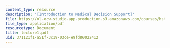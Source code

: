 ```yaml
---
content_type: resource
description: '[Introduction to Medical Decision Support]'
file: https://ol-ocw-studio-app-production.s3.amazonaws.com/courses/hst-951j-medical-decision-support-spring-2003/371121f1a51f3c1903cee9fd86022412_lecture1.pdf
file_type: application/pdf
resourcetype: Document
title: lecture1.pdf
uid: 371121f1-a51f-3c19-03ce-e9fd86022412
---
```

